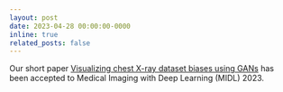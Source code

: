 ```yaml
---
layout: post
date: 2023-04-28 00:00:00-0000
inline: true
related_posts: false
---
```


Our short paper [Visualizing chest X-ray dataset biases using GANs](https://arxiv.org/abs/2305.00147) has been accepted to Medical Imaging with Deep Learning (MIDL) 2023.
